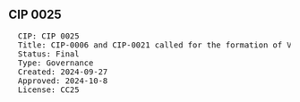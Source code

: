 ## CIP 0025

<pre>
  CIP: CIP 0025
  Title: CIP-0006 and CIP-0021 called for the formation of Validator and Featured App committees
  Status: Final
  Type: Governance
  Created: 2024-09-27
  Approved: 2024-10-8
  License: CC25
</pre>
